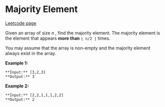 # Majority Element
[Leetcode page](https://leetcode.com/problems/majority-element/description)

Given an array of size _n_ , find the majority element. The majority element
is the element that appears **more than** `⌊ n/2 ⌋` times.

You may assume that the array is non-empty and the majority element always
exist in the array.

**Example 1:**

    
    
    **Input:** [3,2,3]
    **Output:** 3

**Example 2:**

    
    
    **Input:** [2,2,1,1,1,2,2]
    **Output:** 2
    

